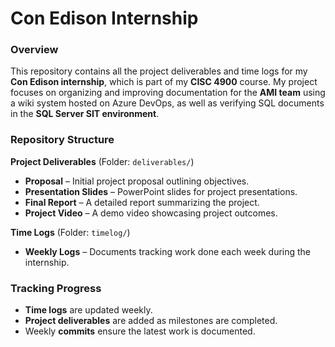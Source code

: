 # Con Edison Internship

### Overview  
This repository contains all the project deliverables and time logs for my **Con Edison internship**, which is part of my **CISC 4900** course. My project focuses on organizing and improving documentation for the **AMI team** using a wiki system hosted on Azure DevOps, as well as verifying SQL documents in the **SQL Server SIT environment**.  

### Repository Structure  

**Project Deliverables** (Folder: `deliverables/`)  
- **Proposal** – Initial project proposal outlining objectives.  
- **Presentation Slides** – PowerPoint slides for project presentations.  
- **Final Report** – A detailed report summarizing the project.  
- **Project Video** – A demo video showcasing project outcomes.  

**Time Logs** (Folder: `timelog/`)  
- **Weekly Logs** – Documents tracking work done each week during the internship.  

### Tracking Progress  
- **Time logs** are updated weekly.  
- **Project deliverables** are added as milestones are completed.  
- Weekly **commits** ensure the latest work is documented.  
